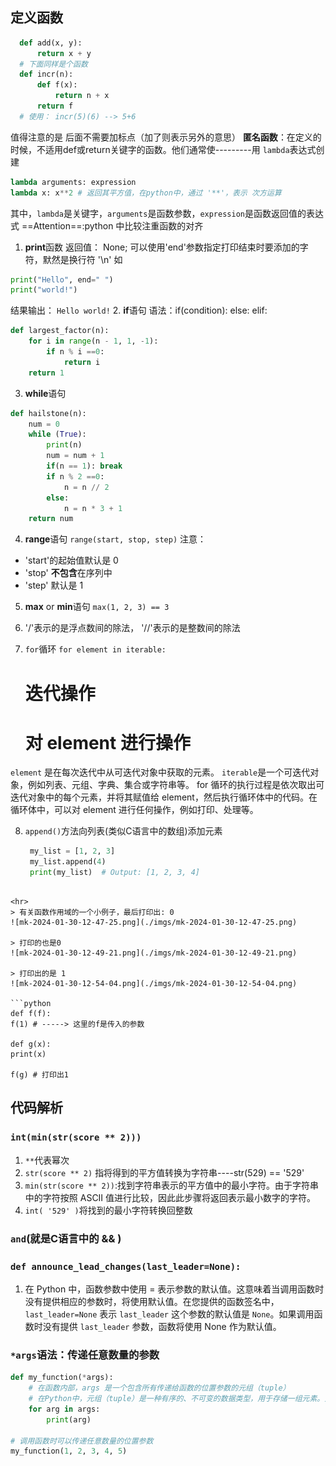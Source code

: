
## 定义函数
```python
  def add(x, y):
      return x + y
  # 下面同样是个函数
  def incr(n):
      def f(x):
          return n + x
      return f
  # 使用： incr(5)(6) --> 5+6
```
值得注意的是 后面不需要加标点（加了则表示另外的意思）
**匿名函数**：在定义的时候，不适用def或return关键字的函数。他们通常使---------用 `lambda`表达式创建
```python
lambda arguments: expression
lambda x: x**2 # 返回其平方值，在python中，通过 '**'，表示 次方运算
```
其中，`lambda`是关键字，`arguments`是函数参数，`expression`是函数返回值的表达式
==Attention==:python 中比较注重函数的对齐
1. **print**函数
返回值： None;
可以使用'end'参数指定打印结束时要添加的字符，默然是换行符 '\n'
如
```python
print("Hello", end=" ")
print("world!")
```
结果输出：
`Hello world!`
2. **if**语句
语法：if(condition):
      else:
      elif:
```python
def largest_factor(n):
    for i in range(n - 1, 1, -1):
        if n % i ==0:
            return i
    return 1
```
3. **while**语句
```python
def hailstone(n):
    num = 0
    while (True):
        print(n)
        num = num + 1
        if(n == 1): break
        if n % 2 ==0:
            n = n // 2
        else:
            n = n * 3 + 1
    return num
```
4. **range**语句
`range(start, stop, step)`
注意：
  * 'start'的起始值默认是 0
  * 'stop' **不包含**在序列中
  * 'step' 默认是 1
5. **max** or **min**语句
`max(1, 2, 3) == 3`
6. '/'表示的是浮点数间的除法， '//'表示的是整数间的除法

7. `for`循环
   `for element in iterable:`
    # 迭代操作
    # 对 element 进行操作
  `element` 是在每次迭代中从可迭代对象中获取的元素。
  `iterable`是一个可迭代对象，例如列表、元组、字典、集合或字符串等。
   for 循环的执行过程是依次取出可迭代对象中的每个元素，并将其赋值给 element，然后执行循环体中的代码。在循环体中，可以对 element 进行任何操作，例如打印、处理等。

8. `append()`方法向列表(类似C语言中的数组)添加元素
   ```python
    my_list = [1, 2, 3]
    my_list.append(4)
    print(my_list)  # Output: [1, 2, 3, 4]
  ```

<hr>
> 有关函数作用域的一个小例子，最后打印出: 0
![mk-2024-01-30-12-47-25.png](./imgs/mk-2024-01-30-12-47-25.png)

> 打印的也是0
![mk-2024-01-30-12-49-21.png](./imgs/mk-2024-01-30-12-49-21.png)

> 打印出的是 1
![mk-2024-01-30-12-54-04.png](./imgs/mk-2024-01-30-12-54-04.png)

```python
def f(f):
  f(1) # -----> 这里的f是传入的参数

def g(x):
  print(x)

f(g) # 打印出1
```
## 代码解析
### `int(min(str(score ** 2)))`
1. `**`代表幂次
2. `str(score ** 2)` 指将得到的平方值转换为字符串----str(529) == '529'
3. `min(str(score ** 2))`:找到字符串表示的平方值中的最小字符。由于字符串中的字符按照 ASCII 值进行比较，因此此步骤将返回表示最小数字的字符。
4. `int( '529' )`将找到的最小字符转换回整数

### `and`(就是C语言中的 && )
### `def announce_lead_changes(last_leader=None):`
1. 在 Python 中，函数参数中使用 = 表示参数的默认值。这意味着当调用函数时没有提供相应的参数时，将使用默认值。在您提供的函数签名中，`last_leader=None` 表示 `last_leader` 这个参数的默认值是 `None`。如果调用函数时没有提供 `last_leader` 参数，函数将使用 None 作为默认值。

### `*args`语法：传递任意数量的参数
```python
def my_function(*args):
    # 在函数内部，args 是一个包含所有传递给函数的位置参数的元组（tuple）
    # 在Python中，元组（tuple）是一种有序的、不可变的数据类型，用于存储一组元素。元组的元素可以是任何数据类型（例如整数、浮点数、字符串、元组等），并且可以包含重复的元素。元组使用圆括号 () 表示，元素之间用逗号 , 分隔。
    for arg in args:
        print(arg)

# 调用函数时可以传递任意数量的位置参数
my_function(1, 2, 3, 4, 5)
```
